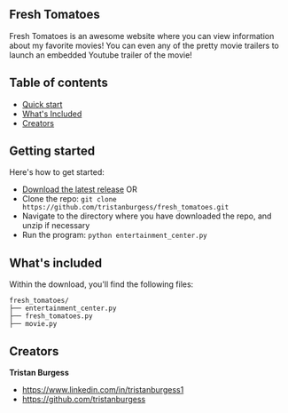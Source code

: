 ## Fresh Tomatoes

Fresh Tomatoes is an awesome website where you can view information about my favorite movies! You can even any of the pretty movie trailers to launch an embedded Youtube trailer of the movie!


## Table of contents

* [Quick start](#getting-started)
* [What's Included](#what's-included)
* [Creators](#creators)


## Getting started

Here's how to get started:

* [Download the latest release](https://github.com/tristanburgess/fresh_tomatoes/archive/master.zip) OR
* Clone the repo: `git clone https://github.com/tristanburgess/fresh_tomatoes.git`
* Navigate to the directory where you have downloaded the repo, and unzip if necessary
* Run the program: `python entertainment_center.py`

## What's included

Within the download, you'll find the following files:

```
fresh_tomatoes/
├── entertainment_center.py
├── fresh_tomatoes.py
├── movie.py

```


## Creators

**Tristan Burgess**

* <https://www.linkedin.com/in/tristanburgess1>
* <https://github.com/tristanburgess>


